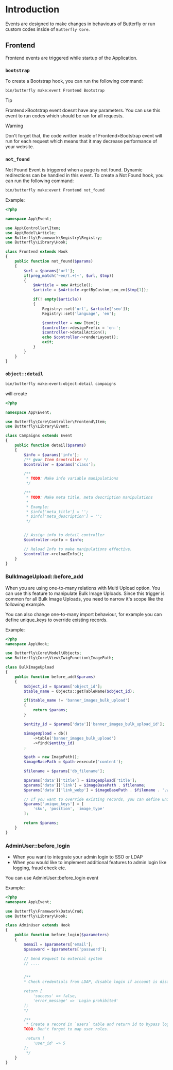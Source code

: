 # Introduction

Events are designed to make changes in behaviours of Butterfly or run custom codes inside of `Butterfly Core`. 

## Frontend

Frontend events are triggered while startup of the Application.

### `bootstrap`

To create a Bootstrap hook, you can run the following command:

```bash
bin/butterfly make:event Frontend Bootstrap
```

> [!TIP]
> Frontend>Bootstrap event doesnt have any parameters. You can use this event to run codes which should be ran for all requests.

> [!WARNING]
> Don't forget that, the code written inside of Frontend>Bootstrap event will run for each request which means that it may decrease 
> performance of your website.

### `not_found`

Not Found Event is triggered when a page is not found. Dynamic redirections can be handled in this event. To create a Not Found hook, you can run the following command:

```bash
bin/butterfly make:event Frontend not_found
```

Example:
```php
<?php

namespace App\Event;

use App\Controller\Item;
use App\Model\Article;
use Butterfly\Framework\Registry\Registry;
use Butterfly\Library\Hook;

class Frontend extends Hook
{
    public function not_found($params)
    {
        $url = $params['url'];
        if(preg_match('~en/(.+)~', $url, $tmp))
        {
            $mArticle = new Article();
            $article = $mArticle->getByCustom_seo_en($tmp[1]);

            if(! empty($article))
            {
                Registry::set('url', $article['seo']);
                Registry::set('language', 'en');

                $controller = new Item();
                $controller->designPrefix = 'en-';
                $controller->detailAction();
                echo $controller->renderLayout();
                exit;
            }
        }
    }
}
```

### `object::detail`

```bash
bin/butterfly make:event:object:detail campaigns
```

will create 

```php
<?php

namespace App\Event;

use Butterfly\Core\Controller\Frontend\Item;
use Butterfly\Library\Event;

class Campaigns extends Event
{
    public function detail($params)
    {
        $info = $params['info'];
        /** @var Item $controller */
        $controller = $params['class'];

        /**
         * TODO: Make info variable manipulations
         */

        /**
         * TODO: Make meta title, meta description manipulations
         *
         * Example:
         * $info['meta_title'] = '';
         * $info['meta_description'] = '';
         */


        // Assign info to detail controller
        $controller->info = $info;

        // Reload Info to make manipulations effective.
        $controller->reloadInfo();
    }
}
```

### BulkImageUpload::before_add

When you are using one-to-many relations with Multi Upload option. You can use this feature to manipulate Bulk Image Uploads.
Since this trigger is common for all Bulk Image Uploads, you need to narrow it's scope like the following example.

You can also change one-to-many import behaviour, for example you can define unique_keys to override existing records.

Example:

```php
<?php
namespace App\Hook;

use Butterfly\Core\Model\Objects;
use Butterfly\Core\View\TwigFunction\ImagePath;

class BulkImageUpload
{
    public function before_add($params)
    {
        $object_id = $params['object_id'];
        $table_name = Objects::getTableName($object_id);

        if($table_name != 'banner_images_bulk_upload')
        {
            return $params;
        }

        $entity_id = $params['data']['banner_images_bulk_upload_id'];

        $imageUpload = db()
            ->table('banner_images_bulk_upload')
            ->find($entity_id)
        ;

        $path = new ImagePath();
        $imageBasePath = $path->execute('content');

        $filename = $params['db_filename'];

        $params['data']['title'] = $imageUpload['title'];
        $params['data']['link'] = $imageBasePath . $filename;
        $params['data']['link_webp'] = $imageBasePath . $filename . '.webp';

        // If you want to override existing records, you can define unique_keys
        $params['unique_keys'] = [
            'sku', 'position', 'image_type'
        ];

        return $params;
    }
}
```

### AdminUser::before_login

- When you want to integrate your admin login to SSO or LDAP
- When you would like to implement additional features to admin login like logging, fraud check etc.

You can use AdminUser::before_login event

Example:

```php
<?php
namespace App\Event;

use Butterfly\Framework\Data\Crud;
use Butterfly\Library\Hook;

class AdminUser extends Hook
{
    public function before_login($parameters)
    {
        $email = $parameters['email'];
        $password = $parameters['password'];

        // Send Request to external system
        // ....


        /**
        * Check credentials from LDAP, disable login if account is disabled

        return [
            'success' => false,
            'error_message' => 'Login prohibited'
        ];
        */

        /**
         * Create a record in `users` table and return id to bypass login
        TODO: Don't forget to map user roles.

         return [
            'user_id' => 5
        ];
         */
    }
}
```